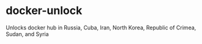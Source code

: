 # docker-unlock
Unlocks docker hub in Russia, Cuba, Iran, North Korea, Republic of Crimea, Sudan, and Syria
